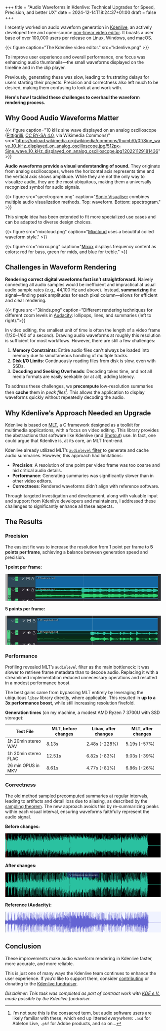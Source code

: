 +++
title = "Audio Waveforms in Kdenlive: Technical Upgrades for Speed, Precision, and better UX"
date = 2024-12-14T18:24:37+01:00
draft = false
+++

I recently worked on audio waveform generation in [Kdenlive](https://kdenlive.org), an actively developed free and open-source [non-linear video editor](https://en.wikipedia.org/wiki/Non-linear_editing). It boasts a user base of over 100,000 users per release on Linux, Windows, and macOS.

{{< figure caption="The Kdenlive video editor." src="kdenlive.png" >}}

To improve user experience and overall performance, one focus was enhancing audio thumbnails—the small waveforms displayed on the timeline and in the clip player.

Previously, generating these was slow, leading to frustrating delays for users starting their projects. Precision and correctness also left much to be desired, making them confusing to look at and work with.

**Here's how I tackled these challenges to overhaul the waveform rendering process.**

## Why Good Audio Waveforms Matter

{{< figure caption="10 kHz sine wave displayed on an analog oscilloscope ([Pittigrilli](https://commons.wikimedia.org/wiki/File:Sine_wave_10_kHz_displayed_on_analog_oscilloscope.jpg), [CC BY-SA 4.0](https://creativecommons.org/licenses/by-sa/4.0), via Wikimedia Commons)" src="https://upload.wikimedia.org/wikipedia/commons/thumb/0/0f/Sine_wave_10_kHz_displayed_on_analog_oscilloscope.jpg/512px-Sine_wave_10_kHz_displayed_on_analog_oscilloscope.jpg?20221129181436" >}}

**Audio waveforms provide a visual understanding of sound.** They originate from analog oscilloscopes, where the horizontal axis represents time and the vertical axis shows amplitude. While they are not the only way to visualize audio, they are the most ubiquitous, making them a universally recognized symbol for audio signals.

{{< figure src="spectrogram.png" caption="[Sonic Visualiser](https://www.sonicvisualiser.org/) combines multiple audio visualization methods. Top: waveform. Bottom: spectrogram." >}}

This simple idea has been extended to fit more specialized use cases and can be adapted to diverse design choices.

{{< figure src="mixcloud.png" caption="[Mixcloud](https://www.mixcloud.com/) uses a beautiful coiled waveform style." >}}

{{< figure src="mixxx.png" caption="[Mixxx](https://mixxx.org) displays frequency content as colors: red for bass, green for mids, and blue for treble." >}}

## Challenges in Waveform Rendering

**Rendering correct digital waveforms fast isn’t straightforward.** Naively connecting all audio samples would be inefficient and impractical at usual audio sample rates (e.g., 44,100 Hz and above). Instead, **summarizing** the signal—finding peak amplitudes for each pixel column—allows for efficient and clear rendering.

{{< figure src="3kinds.png" caption="Different rendering techniques for different zoom levels in [Audacity](https://www.audacityteam.org/): lollipops, lines, and summaries (left to right).">}}

In video editing, the smallest unit of time is often the length of a video frame (1/20–1/60 of a second). Drawing audio waveforms at roughly this resolution is sufficient for most workflows. However, there are still a few challenges:

1. **Memory Constraints**: Entire audio files can't always be loaded into memory due to simultaneous handling of multiple tracks.
2. **Disk I/O Limits**: Continuously reading files from disk is slow, even with SSDs.
3. **Decoding and Seeking Overheads**: Decoding takes time, and not all media formats are easily seekable (or at all), adding latency.

To address these challenges, we **precompute** low-resolution summaries then **cache** them in *peak files*[^peakfiles]. This allows the application to display waveforms quickly without repeatedly decoding the audio.
[^peakfiles]: I'm not sure this is the consacred term, but audio software users are likely familiar with these, which end up littered *everywhere*: `.asd` for Ableton Live, `.pkf` for Adobe products, and so on...

## Why Kdenlive’s Approach Needed an Upgrade

Kdenlive is based on [MLT](https://www.mltframework.org/), a C framework designed as a toolkit for multimedia applications, with a focus on video editing. This library provides the abstractions that software like Kdenlive (and [Shotcut](https://www.shotcut.org/)) use. In fact, one could argue that Kdenlive is, at its core, an MLT front-end.

Kdenlive already utilized MLT’s [`audiolevel` filter](https://www.mltframework.org/plugins/FilterAudiolevel/) to generate and cache audio summaries. However, this approach had limitations:

- **Precision**: A resolution of one point per video frame was too coarse and hid critical audio details.
- **Performance**: Generating summaries was significantly slower than in other video editors.
- **Correctness**: Rendered waveforms didn’t align with reference software.

Through targeted investigation and development, along with valuable input and support from Kdenlive developers and maintainers, I addressed these challenges to significantly enhance all these aspects.

## The Results

### Precision

The easiest fix was to increase the resolution from 1 point per frame to **5 points per frame**, achieving a balance between generation speed and precision.

**1 point per frame:**

![before](before.png)

**5 points per frame:**

![after](after.png)

### Performance

Profiling revealed MLT’s `audiolevel` filter as the main bottleneck: it was slower to retrieve frame metadata than to decode audio. Replacing it with a streamlined implementation reduced unnecessary operations and resulted in a modest performance boost.

The best gains came from bypassing MLT entirely by leveraging the ubiquitous `libav` library directly, where applicable. This resulted in **up to a 3x performance boost**, while still increasing resolution fivefold.

**Generation times** (on my machine, a modest AMD Ryzen 7 3700U with SSD storage):

| Test File            | MLT, before changes | Libav, after changes | MLT, after changes |
| -------------------- | ------------------- | -------------------- | ------------------ |
| 1h 20min stereo WAV  | 8.13s               | 2.48s (-228%)        | 5.19s (-57%)       |
| 1h 20min stereo FLAC | 12.51s              | 6.82s (-83%)         | 9.03s (-39%)       |
| 26 min OPUS in MKV   | 8.61s               | 4.77s (-81%)         | 6.86s (-26%)       |

### Correctness

The old method sampled precomputed summaries at regular intervals, leading to artifacts and detail loss due to aliasing, as described by the [sampling theorem](https://en.wikipedia.org/wiki/Nyquist%E2%80%93Shannon_sampling_theorem). The new approach avoids this by re-summarizing peaks within each visual interval, ensuring waveforms faithfully represent the audio signal.

**Before changes:**

![ref-before](ref-before.png)

**After changes:**

![ref-after](ref-after.png)

**Reference (Audacity):**

![ref-audacity](ref-audacity.png)

## Conclusion

These improvements make audio waveform rendering in Kdenlive faster, more accurate, and more reliable.

This is just one of many ways the Kdenlive team continues to enhance the user experience. If you’d like to support them, consider [contributing](https://kdenlive.org/en/developers-welcome/) or donating to the [Kdenlive fundraiser](https://kdenlive.org/en/fund/).

*Disclaimer: This task was completed as part of contract work with [KDE e.V.](https://ev.kde.org/), made possible by the Kdenlive fundraiser.*
